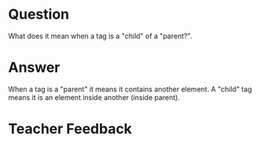 # Question
What does it mean when a tag is a "child" of a "parent?".

# Answer
When a tag is a "parent" it means it contains another element. A "child" tag means it is an element inside another (inside parent).

# Teacher Feedback